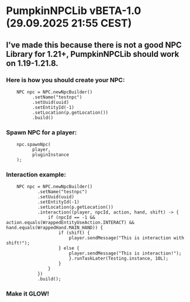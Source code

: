 # PumpkinNPCLib vBETA-1.0<br>(29.09.2025 21:55 CEST)

## I've made this because there is not a good NPC Library for 1.21+, PumpkinNPCLib should work on 1.19-1.21.8.

### Here is how you should create your NPC:
        NPC npc = NPC.newNpcBuilder()
              .setName("testnpc")
              .setUuid(uuid)
              .setEntityId(-1)
              .setLocation(p.getLocation())
              .build()
### Spawn NPC for a player:
        npc.spawnNpc(
              player,
              pluginInstance
        );
### Interaction example:
        NPC npc = NPC.newNpcBuilder()
                .setName("testnpc")
                .setUuid(uuid)
                .setEntityId(-1)
                .setLocation(p.getLocation())
                .interaction((player, npcId, action, hand, shift) -> {
                    if (npcId == -1 && action.equals(WrappedEntityUseAction.INTERACT) && hand.equals(WrappedHand.MAIN_HAND)) {
                        if (shift) {
                            player.sendMessage("This is interaction with shift!");
                        } else {
                            player.sendMessage("This is interaction!");
                            }.runTaskLater(Testing.instance, 10L);
                        }
                    }
                })
                .build();
### Make it <b>GLOW</b>!

